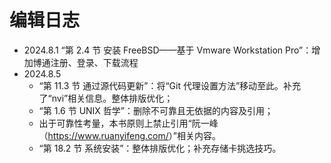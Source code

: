 # 编辑日志

- 2024.8.1 “第 2.4 节 安装 FreeBSD——基于 Vmware Workstation Pro”：增加博通注册、登录、下载流程
- 2024.8.5
  - “第 11.3 节 通过源代码更新”：将“Git 代理设置方法”移动至此。补充了“nvi”相关信息。整体排版优化；
  - “第 1.6 节 UNIX 哲学”：删除不可靠且无依据的内容及引用；
  - 出于可靠性考量，本书原则上禁止引用“阮一峰（<https://www.ruanyifeng.com/>）”相关内容。
  - “第 18.2 节 系统安装”：整体排版优化；补充存储卡挑选技巧。
